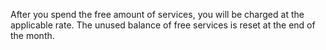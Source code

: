 After you spend the free amount of services, you will be charged at the applicable rate. The unused balance of free services is reset at the end of the month.